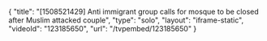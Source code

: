 {
    "title": "[1508521429] Anti immigrant group calls for mosque to be closed after Muslim attacked couple",
    "type": "solo",
    "layout": "iframe-static",
    "videoId": "123185650",
    "url": "\/tvpembed\/123185650"
}